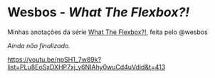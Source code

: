 # Wesbos - *What The Flexbox?!*

Minhas anotações da série [What The Flexbox?!](https://www.youtube.com/playlist?list=PLu8EoSxDXHP7xj_y6NIAhy0wuCd4uVdid), feita pelo @wesbos

*Ainda não finalizado.*

https://youtu.be/npSH1_7w89k?list=PLu8EoSxDXHP7xj_y6NIAhy0wuCd4uVdid&t=413
